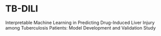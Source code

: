 # TB-DILI
Interpretable Machine Learning in Predicting Drug-Induced Liver Injury among Tuberculosis Patients: Model Development and Validation Study
